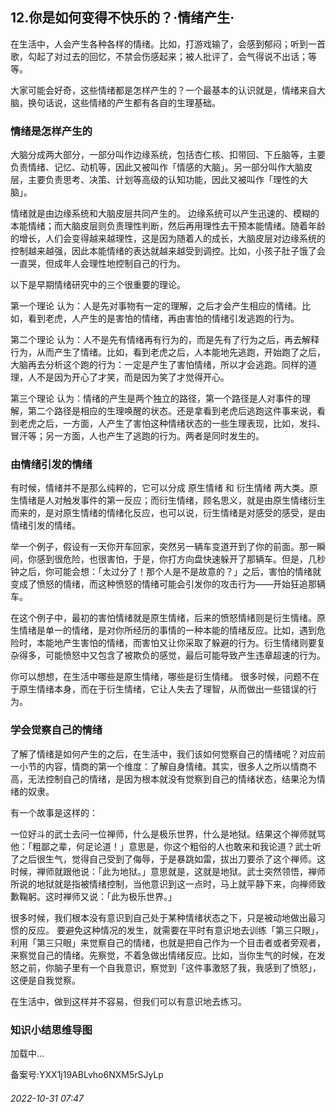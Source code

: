 ## 12.你是如何变得不快乐的？·情绪产生·
在生活中，人会产生各种各样的情绪。比如，打游戏输了，会感到郁闷；听到一首歌，勾起了对过去的回忆，不禁会伤感起来；被人批评了，会气得说不出话；等等。



大家可能会好奇，这些情绪都是怎样产生的？一个最基本的认识就是，情绪来自大脑，换句话说，这些情绪的产生都有各自的生理基础。



### 情绪是怎样产生的


大脑分成两大部分，一部分叫作边缘系统，包括杏仁核、扣带回、下丘脑等，主要负责情绪、记忆、动机等，因此又被叫作「情感的大脑」。另一部分叫作大脑皮层，主要负责思考、决策、计划等高级的认知功能，因此又被叫作「理性的大脑」。



情绪就是由边缘系统和大脑皮层共同产生的。
 边缘系统可以产生迅速的、模糊的本能情绪；而大脑皮层则负责理性判断，然后再用理性去干预本能情绪。随着年龄的增长，人们会变得越来越理性，这是因为随着人的成长，大脑皮层对边缘系统的控制越来越强，因此本能情绪的表达就越来越受到调控。比如，小孩子肚子饿了会一直哭，但成年人会理性地控制自己的行为。



以下是早期情绪研究中的三个很重要的理论。



第一个理论
 认为：人是先对事物有一定的理解，之后才会产生相应的情绪。比如，看到老虎，人产生的是害怕的情绪，再由害怕的情绪引发逃跑的行为。



第二个理论
 认为：人不是先有情绪再有行为的，而是先有了行为之后，再去解释行为，从而产生了情绪。比如，看到老虎之后，人本能地先逃跑，开始跑了之后，大脑再去分析这个跑的行为：一定是产生了害怕情绪，所以才会逃跑。同样的道理，人不是因为开心了才笑，而是因为笑了才觉得开心。



第三个理论
 认为：情绪的产生是两个独立的路径，第一个路径是人对事件的理解，第二个路径是相应的生理唤醒的状态。还是拿看到老虎后逃跑这件事来说，看到老虎之后，一方面，人产生了害怕这种情绪状态的一些生理表现，比如，发抖、冒汗等；另一方面，人也产生了逃跑的行为。两者是同时发生的。



### 由情绪引发的情绪


有时候，情绪并不是那么纯粹的，它可以分成
 原生情绪
 和
 衍生情绪
 两大类。原生情绪是人对触发事件的第一反应；而衍生情绪，顾名思义，就是由原生情绪衍生而来的，是对原生情绪的情绪化反应，也可以说，衍生情绪是对感受的感受，是由情绪引发的情绪。



举一个例子，假设有一天你开车回家，突然另一辆车变道开到了你的前面。那一瞬间，你感到很危险，也很害怕，于是，你打方向盘快速躲开了那辆车。但是，几秒钟之后，你可能会想：「太过分了！那个人是不是故意的？」之后，害怕的情绪就变成了愤怒的情绪，而这种愤怒的情绪可能会引发你的攻击行为——开始狂追那辆车。



在这个例子中，最初的害怕情绪就是原生情绪，后来的愤怒情绪则是衍生情绪。原生情绪是单一的情绪，是对你所经历的事情的一种本能的情绪反应。比如，遇到危险时，本能地产生害怕的情绪，而害怕又让你采取了躲避的行为。衍生情绪则要复杂得多，可能愤怒中又包含了被欺负的感觉，最后可能导致产生违章超速的行为。



你可以想想，在生活中哪些是原生情绪，哪些是衍生情绪。
 很多时候，问题不在于原生情绪本身，而在于衍生情绪，它让人失去了理智，从而做出一些错误的行为。
 



### 学会觉察自己的情绪


了解了情绪是如何产生的之后，在生活中，我们该如何觉察自己的情绪呢？对应前一小节的内容，情商的第一个维度：了解自身情绪。其实，很多人之所以情商不高，无法控制自己的情绪，是因为根本就没有觉察到自己的情绪状态，结果沦为情绪的奴隶。



有一个故事是这样的：



一位好斗的武士去问一位禅师，什么是极乐世界，什么是地狱。结果这个禅师就骂他：「粗鄙之辈，何足论道！」意思是，你这个粗俗的人也敢来和我论道？武士听了之后很生气，觉得自己受到了侮辱，于是暴跳如雷，拔出刀要杀了这个禅师。这时候，禅师就跟他说：「此为地狱。」意思就是，这就是地狱。武士突然领悟，禅师所说的地狱就是指被情绪控制，当他意识到这一点时，马上就平静下来，向禅师致歉鞠躬。这时禅师又说：「此为极乐世界。」



很多时候，我们根本没有意识到自己处于某种情绪状态之下，只是被动地做出最习惯的反应。
 要避免这种情况的发生，就需要在平时有意识地去训练「第三只眼」，
 利用「第三只眼」来觉察自己的情绪，也就是把自己作为一个目击者或者旁观者，来察觉自己的情绪。先察觉，不着急做出情绪反应。比如，当你生气的时候，在发怒之前，你脑子里有一个自我意识，察觉到「这件事激怒了我，我感到了愤怒」，这便是自我觉察。



在生活中，做到这样并不容易，但我们可以有意识地去练习。



### 知识小结思维导图


![]()加载中...

备案号:YXX1j19ABLvho6NXM5rSJyLp


###### 2022-10-31 07:47
